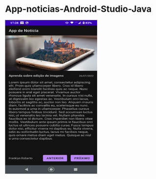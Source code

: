 # App-noticias-Android-Studio-Java

<div>
 <img align="left" alt="imagem1" height="500" width="300" src="img1.jpeg">
</div>
